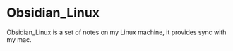 # Obsidian_Linux
Obsidian_Linux is a set of notes on my Linux machine,  it provides sync with my mac.
